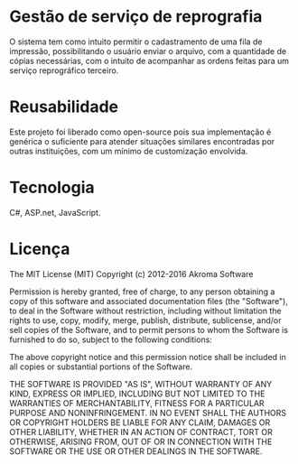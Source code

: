 # Gestão de serviço de reprografia  
O sistema tem como intuito permitir o cadastramento de uma fila de impressão, possibilitando o usuário enviar o arquivo, com a quantidade de cópias necessárias, com o intuito de acompanhar as ordens feitas para um serviço reprográfico terceiro.

# Reusabilidade

Este projeto foi liberado como open-source pois sua implementação é genérica o suficiente para atender situações similares encontradas por outras instituições, com um mínimo de customização envolvida.
  
# Tecnologia  
C#, ASP.net, JavaScript.  

# Licença
The MIT License (MIT)
Copyright (c) 2012-2016 Akroma Software

Permission is hereby granted, free of charge, to any person obtaining a copy of this software and associated documentation files (the "Software"), to deal in the Software without restriction, including without limitation the rights to use, copy, modify, merge, publish, distribute, sublicense, and/or sell copies of the Software, and to permit persons to whom the Software is furnished to do so, subject to the following conditions:

The above copyright notice and this permission notice shall be included in all copies or substantial portions of the Software.

THE SOFTWARE IS PROVIDED "AS IS", WITHOUT WARRANTY OF ANY KIND, EXPRESS OR IMPLIED, INCLUDING BUT NOT LIMITED TO THE WARRANTIES OF MERCHANTABILITY, FITNESS FOR A PARTICULAR PURPOSE AND NONINFRINGEMENT. IN NO EVENT SHALL THE AUTHORS OR COPYRIGHT HOLDERS BE LIABLE FOR ANY CLAIM, DAMAGES OR OTHER LIABILITY, WHETHER IN AN ACTION OF CONTRACT, TORT OR OTHERWISE, ARISING FROM, OUT OF OR IN CONNECTION WITH THE SOFTWARE OR THE USE OR OTHER DEALINGS IN THE SOFTWARE.
